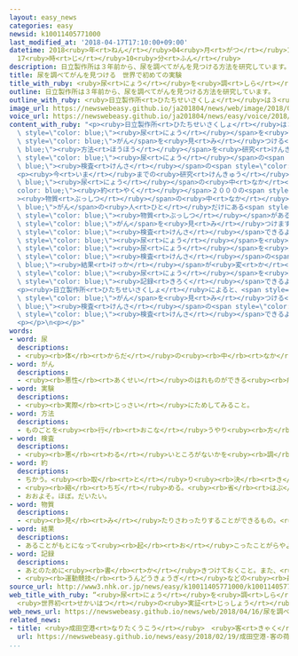 ```yaml
---
layout: easy_news
categories: easy
newsid: k10011405771000
last_modified_at: '2018-04-17T17:10:00+09:00'
datetime: 2018<ruby>年<rt>ねん</rt></ruby>04<ruby>月<rt>がつ</rt></ruby>17<ruby>日<rt>にち</rt></ruby>
  17<ruby>時<rt>じ</rt></ruby>10<ruby>分<rt>ふん</rt></ruby>
description: 日立製作所は３年前から、尿を調べてがんを見つける方法を研究しています。
title: 尿を調べてがんを見つける　世界で初めての実験
title_with_ruby: <ruby>尿<rt>にょう</rt></ruby>を<ruby>調<rt>しら</rt></ruby>べてがんを<ruby>見<rt>み</rt></ruby>つける　<ruby>世界<rt>せかい</rt></ruby>で<ruby>初<rt>はじ</rt></ruby>めての<ruby>実験<rt>じっけん</rt></ruby>
outline: 日立製作所は３年前から、尿を調べてがんを見つける方法を研究しています。
outline_with_ruby: <ruby>日立製作所<rt>ひたちせいさくしょ</rt></ruby>は３<ruby>年<rt>ねん</rt></ruby><ruby>前<rt>まえ</rt></ruby>から、<ruby>尿<rt>にょう</rt></ruby>を<ruby>調<rt>しら</rt></ruby>べてがんを<ruby>見<rt>み</rt></ruby>つける<ruby>方法<rt>ほうほう</rt></ruby>を<ruby>研究<rt>けんきゅう</rt></ruby>しています。
image_url: https://newswebeasy.github.io/ja201804/news/web/image/2018/04/16/K10011405771_1804161714_1804161827_01_02.jpg
voice_url: https://newswebeasy.github.io/ja201804/news/easy/voice/2018/04/17/k10011405771000.mp4
content_with_ruby: "<p><ruby>日立製作所<rt>ひたちせいさくしょ</rt></ruby>は３<ruby>年<rt>ねん</rt></ruby><ruby>前<rt>まえ</rt></ruby>から、<span\
  \ style=\"color: blue;\"><ruby>尿<rt>にょう</rt></ruby></span>を<ruby>調<rt>しら</rt></ruby>べて<span\
  \ style=\"color: blue;\">がん</span>を<ruby>見<rt>み</rt></ruby>つける<span style=\"color:\
  \ blue;\"><ruby>方法<rt>ほうほう</rt></ruby></span>を<ruby>研究<rt>けんきゅう</rt></ruby>しています。<ruby>今月<rt>こんげつ</rt></ruby>から<ruby>名古屋大学<rt>なごやだいがく</rt></ruby>の<ruby>病院<rt>びょういん</rt></ruby>と<ruby>一緒<rt>いっしょ</rt></ruby>に、<span\
  \ style=\"color: blue;\"><ruby>尿<rt>にょう</rt></ruby></span>の<span style=\"color:\
  \ blue;\"><ruby>検査<rt>けんさ</rt></ruby></span>の<span style=\"color: blue;\"><ruby>実験<rt>じっけん</rt></ruby></span>を<ruby>始<rt>はじ</rt></ruby>めます。</p>\n\
  <p><ruby>今<rt>いま</rt></ruby>までの<ruby>研究<rt>けんきゅう</rt></ruby>で、<span style=\"color:\
  \ blue;\"><ruby>尿<rt>にょう</rt></ruby></span>の<ruby>中<rt>なか</rt></ruby>の<span style=\"\
  color: blue;\"><ruby>約<rt>やく</rt></ruby></span>２０００の<span style=\"color: blue;\"\
  ><ruby>物質<rt>ぶっしつ</rt></ruby></span>の<ruby>中<rt>なか</rt></ruby>で、<span style=\"color:\
  \ blue;\">がん</span>の<ruby>人<rt>ひと</rt></ruby>だけにある<span style=\"color: blue;\"><ruby>物質<rt>ぶっしつ</rt></ruby></span>が<ruby>見<rt>み</rt></ruby>つかりました。このような<span\
  \ style=\"color: blue;\"><ruby>物質<rt>ぶっしつ</rt></ruby></span>があるかどうかを<ruby>調<rt>しら</rt></ruby>べて、<span\
  \ style=\"color: blue;\">がん</span>を<ruby>見<rt>み</rt></ruby>つけます。</p>\n<p>たくさんの<ruby>人<rt>ひと</rt></ruby>が<ruby>簡単<rt>かんたん</rt></ruby>に<span\
  \ style=\"color: blue;\"><ruby>検査<rt>けんさ</rt></ruby></span>できるように、<ruby>家<rt>いえ</rt></ruby>で<span\
  \ style=\"color: blue;\"><ruby>尿<rt>にょう</rt></ruby></span>を<ruby>取<rt>と</rt></ruby>って<ruby>病院<rt>びょういん</rt></ruby>などに<ruby>送<rt>おく</rt></ruby>るようにします。<span\
  \ style=\"color: blue;\"><ruby>尿<rt>にょう</rt></ruby></span>を<ruby>送<rt>おく</rt></ruby>った<ruby>場合<rt>ばあい</rt></ruby>、<span\
  \ style=\"color: blue;\"><ruby>検査<rt>けんさ</rt></ruby></span>の<span style=\"color:\
  \ blue;\"><ruby>結果<rt>けっか</rt></ruby></span>が<ruby>変<rt>か</rt></ruby>わらないか<ruby>調<rt>しら</rt></ruby>べます。<span\
  \ style=\"color: blue;\"><ruby>尿<rt>にょう</rt></ruby></span>を<ruby>取<rt>と</rt></ruby>った<ruby>時間<rt>じかん</rt></ruby>や<ruby>場所<rt>ばしょ</rt></ruby>をスマートフォンで<ruby>簡単<rt>かんたん</rt></ruby>に<span\
  \ style=\"color: blue;\"><ruby>記録<rt>きろく</rt></ruby></span>できるようにする<ruby>計画<rt>けいかく</rt></ruby>です。</p>\n\
  <p><ruby>日立製作所<rt>ひたちせいさくしょ</rt></ruby>によると、<span style=\"color: blue;\"><ruby>尿<rt>にょう</rt></ruby></span>から<span\
  \ style=\"color: blue;\">がん</span>を<ruby>見<rt>み</rt></ruby>つける<span style=\"color:\
  \ blue;\"><ruby>検査<rt>けんさ</rt></ruby></span>の<span style=\"color: blue;\"><ruby>実験<rt>じっけん</rt></ruby></span>は<ruby>世界<rt>せかい</rt></ruby>で<ruby>初<rt>はじ</rt></ruby>めてです。２０２５<ruby>年<rt>ねん</rt></ruby>ごろまでに、たくさんの<ruby>病院<rt>びょういん</rt></ruby>などで<span\
  \ style=\"color: blue;\"><ruby>検査<rt>けんさ</rt></ruby></span>できるようにしたいと<ruby>言<rt>い</rt></ruby>っています。</p>\n\
  <p></p>\n<p></p>"
words:
- word: 尿
  descriptions:
  - <ruby><rb>体</rb><rt>からだ</rt></ruby>の<ruby><rb>中</rb><rt>なか</rt></ruby>のいらなくなった<ruby><rb>水分</rb><rt>すいぶん</rt></ruby>や<ruby><rb>物質</rb><rt>ぶっしつ</rt></ruby>が、<ruby><rb>体外</rb><rt>たいがい</rt></ruby>に<ruby><rb>出</rb><rt>だ</rt></ruby>されるもの。<ruby><rb>小便</rb><rt>しょうべん</rt></ruby>。おしっこ。
- word: がん
  descriptions:
  - <ruby><rb>悪性</rb><rt>あくせい</rt></ruby>のはれものができる<ruby><rb>病気</rb><rt>びょうき</rt></ruby>。<ruby><rb>体</rb><rt>からだ</rt></ruby>の<ruby><rb>中</rb><rt>なか</rt></ruby>にできたがん<ruby><rb>細胞</rb><rt>さいぼう</rt></ruby>がどんどん<ruby><rb>増</rb><rt>ふ</rt></ruby>えて<ruby><rb>体</rb><rt>からだ</rt></ruby>に<ruby><rb>害</rb><rt>がい</rt></ruby>をあたえる。
- word: 実験
  descriptions:
  - <ruby><rb>実際</rb><rt>じっさい</rt></ruby>にためしてみること。
- word: 方法
  descriptions:
  - ものごとを<ruby><rb>行</rb><rt>おこな</rt></ruby>うやり<ruby><rb>方</rb><rt>かた</rt></ruby>。しかた。
- word: 検査
  descriptions:
  - <ruby><rb>悪</rb><rt>わる</rt></ruby>いところがないかを<ruby><rb>調</rb><rt>しら</rt></ruby>べること。
- word: 約
  descriptions:
  - ちかう。<ruby><rb>取</rb><rt>と</rt></ruby>り<ruby><rb>決</rb><rt>き</rt></ruby>める。
  - <ruby><rb>縮</rb><rt>ちぢ</rt></ruby>める。<ruby><rb>省</rb><rt>はぶ</rt></ruby>く。<ruby><rb>簡単</rb><rt>かんたん</rt></ruby>にする。
  - おおよそ。ほぼ。だいたい。
- word: 物質
  descriptions:
  - <ruby><rb>見</rb><rt>み</rt></ruby>たりさわったりすることができるもの。<ruby><rb>品物</rb><rt>しなもの</rt></ruby>。
- word: 結果
  descriptions:
  - あることがもとになって<ruby><rb>起</rb><rt>お</rt></ruby>こったことがらやようす。
- word: 記録
  descriptions:
  - あとのために<ruby><rb>書</rb><rt>か</rt></ruby>きつけておくこと。また、<ruby><rb>書</rb><rt>か</rt></ruby>きつけたもの。
  - <ruby><rb>運動競技</rb><rt>うんどうきょうぎ</rt></ruby>などの<ruby><rb>最高</rb><rt>さいこう</rt></ruby>の<ruby><rb>成績</rb><rt>せいせき</rt></ruby>。レコード。
source_url: http://www3.nhk.or.jp/news/easy/k10011405771000/k10011405771000.html
web_title_with_ruby: “<ruby>尿<rt>にょう</rt></ruby>を<ruby>調<rt>しら</rt></ruby>べてがん<ruby>発見<rt>はっけん</rt></ruby>”
  <ruby>世界初<rt>せかいはつ</rt></ruby>の<ruby>実証<rt>じっしょう</rt></ruby><ruby>実験<rt>じっけん</rt></ruby>へ
web_news_url: https://newswebeasy.github.io/news/web/2018/04/16/尿を調べてがん発見-世界初の実証実験へ
related_news:
- title: <ruby>成田空港<rt>なりたくうこう</rt></ruby>　<ruby>客<rt>きゃく</rt></ruby>の<ruby>荷物<rt>にもつ</rt></ruby>の<ruby>中<rt>なか</rt></ruby>を<ruby>立体<rt>りったい</rt></ruby><ruby>的<rt>てき</rt></ruby>に<ruby>見<rt>み</rt></ruby>る<ruby>機械<rt>きかい</rt></ruby>の<ruby>実験<rt>じっけん</rt></ruby>
  url: https://newswebeasy.github.io/news/easy/2018/02/19/成田空港-客の荷物の中を立体的に見る機械の実験
...
```

